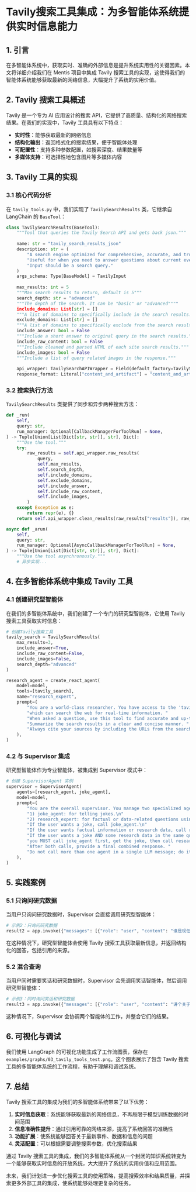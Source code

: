 # Tavily搜索工具集成：为多智能体系统提供实时信息能力

## 1. 引言

在多智能体系统中，获取实时、准确的外部信息是提升系统实用性的关键因素。本文将详细介绍我们在 Mentis 项目中集成 Tavily 搜索工具的实现，这使得我们的智能体系统能够获取最新的网络信息，大幅提升了系统的实用价值。

## 2. Tavily 搜索工具概述

Tavily 是一个专为 AI 应用设计的搜索 API，它提供了高质量、结构化的网络搜索结果。在我们的实现中，Tavily 工具具有以下特点：

- **实时性**：能够获取最新的网络信息
- **结构化输出**：返回格式化的搜索结果，便于智能体处理
- **可配置性**：支持多种参数配置，如搜索深度、结果数量等
- **多媒体支持**：可选择性地包含图片等多媒体内容

## 3. Tavily 工具的实现

### 3.1 核心代码分析

在 `tavily_tools.py` 中，我们实现了 `TavilySearchResults` 类，它继承自 LangChain 的 `BaseTool`：

```python
class TavilySearchResults(BaseTool):
    """Tool that queries the Tavily Search API and gets back json."""
    
    name: str = "tavily_search_results_json"
    description: str = (
        "A search engine optimized for comprehensive, accurate, and trusted results. "
        "Useful for when you need to answer questions about current events. "
        "Input should be a search query."
    )
    args_schema: Type[BaseModel] = TavilyInput
    
    max_results: int = 5
    """Max search results to return, default is 5"""
    search_depth: str = "advanced"
    """The depth of the search. It can be "basic" or "advanced""""
    include_domains: List[str] = []
    """A list of domains to specifically include in the search results."""
    exclude_domains: List[str] = []
    """A list of domains to specifically exclude from the search results."""
    include_answer: bool = False
    """Include a short answer to original query in the search results."""
    include_raw_content: bool = False
    """Include cleaned and parsed HTML of each site search results."""
    include_images: bool = False
    """Include a list of query related images in the response."""
    
    api_wrapper: TavilySearchAPIWrapper = Field(default_factory=TavilySearchAPIWrapper)
    response_format: Literal["content_and_artifact"] = "content_and_artifact"
```

### 3.2 搜索执行方法

`TavilySearchResults` 类提供了同步和异步两种搜索方法：

```python
def _run(
    self,
    query: str,
    run_manager: Optional[CallbackManagerForToolRun] = None,
) -> Tuple[Union[List[Dict[str, str]], str], Dict]:
    """Use the tool."""
    try:
        raw_results = self.api_wrapper.raw_results(
            query,
            self.max_results,
            self.search_depth,
            self.include_domains,
            self.exclude_domains,
            self.include_answer,
            self.include_raw_content,
            self.include_images,
        )
    except Exception as e:
        return repr(e), {}
    return self.api_wrapper.clean_results(raw_results["results"]), raw_results

async def _arun(
    self,
    query: str,
    run_manager: Optional[AsyncCallbackManagerForToolRun] = None,
) -> Tuple[Union[List[Dict[str, str]], str], Dict]:
    """Use the tool asynchronously."""
    # 异步实现...
```

## 4. 在多智能体系统中集成 Tavily 工具

### 4.1 创建研究型智能体

在我们的多智能体系统中，我们创建了一个专门的研究型智能体，它使用 Tavily 搜索工具获取实时信息：

```python
# 创建Tavily搜索工具
tavily_search = TavilySearchResults(
    max_results=3,
    include_answer=True,
    include_raw_content=False,
    include_images=False,
    search_depth="advanced"
)

research_agent = create_react_agent(
    model=model,
    tools=[tavily_search],
    name="research_expert",
    prompt=(
        "You are a world-class researcher. You have access to the 'tavily_search_results_json' tool "
        "which can search the web for real-time information. "
        "When asked a question, use this tool to find accurate and up-to-date information. "
        "Summarize the search results in a clear and concise manner. "
        "Always cite your sources by including the URLs from the search results."
    ),
)
```

### 4.2 与 Supervisor 集成

研究型智能体作为专业智能体，被集成到 Supervisor 模式中：

```python
# 创建 SupervisorAgent 实例
supervisor = SupervisorAgent(
    agents=[research_agent, joke_agent],
    model=model,
    prompt=(
        "You are the overall supervisor. You manage two specialized agents:\n"
        "1) joke_agent: for telling jokes.\n"
        "2) research_expert: for factual or data-related questions using real-time web search.\n\n"
        "If the user wants a joke, call joke_agent.\n"
        "If the user wants factual information or research data, call research_expert.\n"
        "If the user wants a joke AND some research data in the same query, "
        "you MUST call joke_agent first, get the joke, then call research_expert for the data. "
        "After both calls, provide a final combined response. "
        "Do not call more than one agent in a single LLM message; do it step by step."
    ),
)
```

## 5. 实践案例

### 5.1 只询问研究数据

当用户只询问研究数据时，Supervisor 会直接调用研究型智能体：

```python
# 示例2：只询问研究数据
result2 = app.invoke({"messages": [{"role": "user", "content": "谁是现任美国总统？"}]})
```

在这种情况下，研究型智能体会使用 Tavily 搜索工具获取最新信息，并返回结构化的回答，包括引用的来源。

### 5.2 混合查询

当用户同时需要笑话和研究数据时，Supervisor 会先调用笑话智能体，然后调用研究型智能体：

```python
# 示例3：同时询问笑话和研究数据
result3 = app.invoke({"messages": [{"role": "user", "content": "讲个关于人工智能的笑话，然后告诉我什么是大型语言模型"}]})
```

这种情况下，Supervisor 会协调两个智能体的工作，并整合它们的结果。

## 6. 可视化与调试

我们使用 LangGraph 的可视化功能生成了工作流图表，保存在 `examples/graphs/03_tavily_tools_test.png`。这个图表展示了包含 Tavily 搜索工具的多智能体系统的工作流程，有助于理解和调试系统。

## 7. 总结

Tavily 搜索工具的集成为我们的多智能体系统带来了以下优势：

1. **实时信息获取**：系统能够获取最新的网络信息，不再局限于模型训练数据的时间范围
2. **信息准确性提升**：通过引用可靠的网络来源，提高了系统回答的准确性
3. **功能扩展**：使系统能够回答关于最新事件、数据和信息的问题
4. **灵活配置**：可以根据需要调整搜索参数，优化搜索结果

通过 Tavily 搜索工具的集成，我们的多智能体系统从一个封闭的知识系统转变为一个能够获取实时信息的开放系统，大大提升了系统的实用价值和应用范围。

未来，我们计划进一步优化搜索工具的使用策略，提高搜索效率和结果质量，并探索更多外部工具的集成，使系统能够处理更复杂的任务。